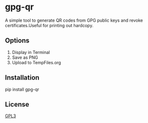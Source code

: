 # gpg-qr

A simple tool to generate QR codes from GPG public keys and revoke certificates.Useful for printing out hardcopy.

## Options ##
1. Display in Terminal
2. Save as PNG
3. Upload to TempFiles.org

## Installation ##
pip install gpg-qr

## License ##
[GPL3](LICENSE)
